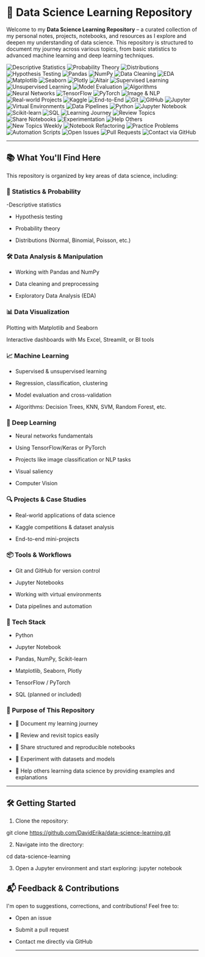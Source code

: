 # 🧠 Data Science Learning Repository
Welcome to my **Data Science Learning Repository** – a curated collection of my personal notes, projects, notebooks, and resources as I explore and deepen my understanding 
of data science. This repository is structured to document my journey across various topics, from basic statistics to advanced machine learning and deep learning techniques.

  ![Descriptive Statistics](https://img.shields.io/badge/Descriptive%20Statistics-blue)
![Probability Theory](https://img.shields.io/badge/Probability%20Theory-blueviolet)
![Distributions](https://img.shields.io/badge/Distributions-orange)
![Hypothesis Testing](https://img.shields.io/badge/Hypothesis%20Testing-green)
![Pandas](https://img.shields.io/badge/Pandas-150458?logo=pandas&logoColor=white)
![NumPy](https://img.shields.io/badge/NumPy-013243?logo=numpy&logoColor=white)
![Data Cleaning](https://img.shields.io/badge/Data%20Cleaning-lightgrey)
![EDA](https://img.shields.io/badge/EDA-9cf)
![Matplotlib](https://img.shields.io/badge/Matplotlib-3776AB?logo=python&logoColor=white)
![Seaborn](https://img.shields.io/badge/Seaborn-0769AD)
![Plotly](https://img.shields.io/badge/Plotly-3f4f75?logo=plotly&logoColor=white)
![Altair](https://img.shields.io/badge/Altair-cc0033)
![Supervised Learning](https://img.shields.io/badge/Supervised%20Learning-blue)
![Unsupervised Learning](https://img.shields.io/badge/Unsupervised%20Learning-teal)
![Model Evaluation](https://img.shields.io/badge/Model%20Evaluation-darkgreen)
![Algorithms](https://img.shields.io/badge/Algorithms-lightblue)
![Neural Networks](https://img.shields.io/badge/Neural%20Networks-orange)
![TensorFlow](https://img.shields.io/badge/TensorFlow-FF6F00?logo=tensorflow&logoColor=white)
![PyTorch](https://img.shields.io/badge/PyTorch-EE4C2C?logo=pytorch&logoColor=white)
![Image & NLP](https://img.shields.io/badge/Image%20%26%20NLP%20Tasks-purple)
![Real-world Projects](https://img.shields.io/badge/Real--world%20Projects-blueviolet)
![Kaggle](https://img.shields.io/badge/Kaggle-20BEFF?logo=kaggle&logoColor=white)
![End-to-End](https://img.shields.io/badge/End--to--End%20Projects-darkorange)
![Git](https://img.shields.io/badge/Git-F05032?logo=git&logoColor=white)
![GitHub](https://img.shields.io/badge/GitHub-181717?logo=github&logoColor=white)
![Jupyter](https://img.shields.io/badge/Jupyter-F37626?logo=jupyter&logoColor=white)
![Virtual Environments](https://img.shields.io/badge/Virtual%20Environments-lightgrey)
![Data Pipelines](https://img.shields.io/badge/Data%20Pipelines-264653)
![Python](https://img.shields.io/badge/Python-3776AB?logo=python&logoColor=white)
![Jupyter Notebook](https://img.shields.io/badge/Jupyter%20Notebook-orange?logo=jupyter&logoColor=white)
![Scikit-learn](https://img.shields.io/badge/Scikit--learn-F7931E?logo=scikit-learn&logoColor=white)
![SQL](https://img.shields.io/badge/SQL-4479A1?logo=postgresql&logoColor=white)
![Learning Journey](https://img.shields.io/badge/Learning%20Journey-yellowgreen)
![Review Topics](https://img.shields.io/badge/Review%20Topics-blue)
![Share Notebooks](https://img.shields.io/badge/Share%20Notebooks-ff69b4)
![Experimentation](https://img.shields.io/badge/Experimentation-00BFFF)
![Help Others](https://img.shields.io/badge/Help%20Others-8a2be2)
![New Topics Weekly](https://img.shields.io/badge/New%20Topics%20Weekly-brightgreen)
![Notebook Refactoring](https://img.shields.io/badge/Refactor%20Notebooks-lightblue)
![Practice Problems](https://img.shields.io/badge/Practice%20Problems-f28500)
![Automation Scripts](https://img.shields.io/badge/Automation%20Scripts-006400)
![Open Issues](https://img.shields.io/badge/Open%20an%20Issue-critical)
![Pull Requests](https://img.shields.io/badge/Pull%20Request-wheat)
![Contact via GitHub](https://img.shields.io/badge/Contact%20Me-181717?logo=github)

---

## 📚 What You'll Find Here
This repository is organized by key areas of data science, including:
### 🧮 Statistics & Probability
-Descriptive statistics

- Hypothesis testing

- Probability theory

- Distributions (Normal, Binomial, Poisson, etc.)

### 🛠 Data Analysis & Manipulation
- Working with Pandas and NumPy

- Data cleaning and preprocessing

- Exploratory Data Analysis (EDA)

### 📊 Data Visualization
Plotting with Matplotlib and Seaborn

Interactive dashboards with Ms Excel, Streamlit, or BI tools

### 📈 Machine Learning
- Supervised & unsupervised learning

- Regression, classification, clustering

- Model evaluation and cross-validation

- Algorithms: Decision Trees, KNN, SVM, Random Forest, etc.

### 🤖 Deep Learning
- Neural networks fundamentals

- Using TensorFlow/Keras or PyTorch

- Projects like image classification or NLP tasks

- Visual saliency

- Computer Vision

### 🔍 Projects & Case Studies
- Real-world applications of data science

- Kaggle competitions & dataset analysis

- End-to-end mini-projects

### 📦 Tools & Workflows
- Git and GitHub for version control

- Jupyter Notebooks

- Working with virtual environments

- Data pipelines and automation

### 🧰 Tech Stack
- Python

- Jupyter Notebook

- Pandas, NumPy, Scikit-learn

- Matplotlib, Seaborn, Plotly

- TensorFlow / PyTorch

- SQL (planned or included)

### 🎯 Purpose of This Repository
- 📖 Document my learning journey

- 🔁 Review and revisit topics easily

- 📂 Share structured and reproducible notebooks

- 🧪 Experiment with datasets and models

- 👥 Help others learning data science by providing examples and explanations

---
## 🛠 Getting Started
1. Clone the repository:

git clone https://github.com/DavidErika/data-science-learning.git

2. Navigate into the directory:

cd data-science-learning

3. Open a Jupyter environment and start exploring:
jupyter notebook

## 📬 Feedback & Contributions
I'm open to suggestions, corrections, and contributions! Feel free to:

- Open an issue

- Submit a pull request

- Contact me directly via GitHub

  ---
